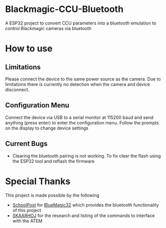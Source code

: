 # Blackmagic-CCU-Bluetooth
A ESP32 project to convert CCU parameters into a bluetooth emulation to control Blackmagic cameras via bluetooth

# How to use

## Limitations
Please connect the device to the same power source as the camera. Due to limitations there is currently no detection when the camera and device disconnect.

## Configuration Menu
Connect the device via USB to a serial monitor at 115200 baud and send anything (press enter) to enter the configuration menu.
Follow the prompts on the display to change device settings

## Current Bugs
- Clearing the bluetooth pairing is not working. To fix clear the flash using the ESP32 tool and reflash the firmware

# Special Thanks
This project is made possible by the following
- [SchoolPost](https://github.com/schoolpost/) for [BlueMagic32](https://github.com/schoolpost/BlueMagic32) which provides the bluetooth functionality of this project
- [SKAARHOJ](https://www.skaarhoj.com/) for the research and listing of the commands to interface with the ATEM